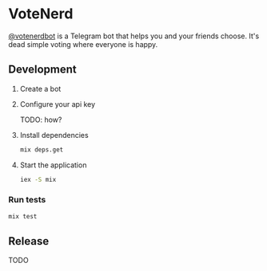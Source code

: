 # VoteNerd

[@votenerdbot](https://t.me/votenerdbot) is a Telegram bot that helps you and
your friends choose. It's dead simple voting where everyone is happy.

## Development

1.  Create a bot
1.  Configure your api key

    TODO: how?

1.  Install dependencies

    ```sh
    mix deps.get
    ```

1.  Start the application

    ```sh
    iex -S mix
    ```

### Run tests

```sh
mix test
```

## Release

TODO
